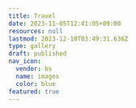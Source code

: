 ```yaml
---
title: Travel
date: 2023-11-05T12:41:05+09:00
resources: null
lastmod: 2023-12-10T03:49:31.636Z
type: gallery
draft: published
nav_icon:
  vendor: bs
  name: images
  color: blue
featured: true
---
```

